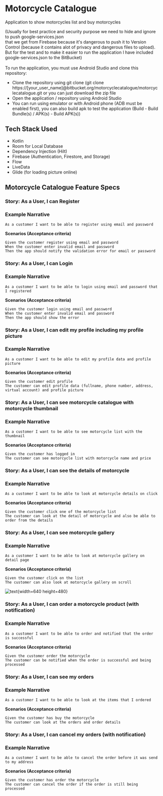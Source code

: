 # Motorcycle Catalogue
Application to show motorcycles list and buy motorcycles

(Usually for best practice and security purpose we need to hide and ignore to push google-services.json <br />
that we get from Firebase because it's dangerous to push it to Version Control (because it contains alot of privacy and dangerous files to upload).<br />
But for the test and to make it easier to run the application I have included google-services.json to the BitBucket)<br />
<br />
To run the application, you must use Android Studio and clone this repository:<br />
- Clone the repository using git clone (git clone https://[your_user_name]@bitbucket.org/motorcyclecatalogue/motorcyclecatalogue.git or you can just download the zip file<br />
- Open the application / repository using Android Studio<br />
- You can run using emulator or with Android phone (ADB must be enabled first), you can also build apk to test the application (Build - Build Bundle(s) / APK(s) - Build APK(s))<br />

## **Tech Stack Used**
- Kotlin<br />
- Room for Local Database<br />
- Dependency Injection (Hilt)<br />
- Firebase (Authentication, Firestore, and Storage)<br />
- Flow<br />
- LiveData<br />
- Glide (for loading picture online)<br />

## **Motorcycle Catalogue Feature Specs**
### **Story: As a User, I can Register**

### **Example Narrative**
```
As a customer I want to be able to register using email and password
```
**Scenarios (Acceptance criteria)**<br />
```
Given the customer register using email and password
When the customer enter invalid email and password
Then the app should notify the validation error for email or password
```

### **Story: As a User, I can Login**

### **Example Narrative**
```
As a customer I want to be able to login using email and password that I registered
```
**Scenarios (Acceptance criteria)**<br />
```
Given the customer login using email and password
When the customer enter invalid email and password
Then the app should show the error
```

### **Story: As a User, I can edit my profile including my profile picture**
### **Example Narrative**
```
As a customer I want to be able to edit my profile data and profile picture
```
**Scenarios (Acceptance criteria)**<br />
```
Given the customer edit profile
The customer can edit profile data (fullname, phone number, address, virtual account) and profile picture
```

### **Story: As a User, I can see motorcycle catalogue with motorcycle thumbnail**
### **Example Narrative**
```
As a customer I want to be able to see motorcycle list with the thumbnail
```
**Scenarios (Acceptance criteria)**<br />
```
Given the customer has logged in
The customer can see motorcycle list with motorcycle name and price
```

### **Story: As a User, I can see the details of motorcycle**
### **Example Narrative**
```
As a customer I want to be able to look at motorcycle details on click
```
**Scenarios (Acceptance criteria)**<br />
```
Given the customer click one of the motorcycle list
The customer can look at the detail of motorcycle and also be able to order from the details
```
### **Story: As a User, I can see motorcycle gallery**
### **Example Narrative**
```
As a customer I want to be able to look at motorcycle gallery on detail page
```
**Scenarios (Acceptance criteria)**<br />
```
Given the customer click on the list
The customer can also look at motorcycle gallery on scroll
```

![text](https://drive.google.com/uc?id=1ootwJtvLwxs4HLuC2Z_ZvSV0NnoP9gta){width=640 height=480}

### **Story: As a User, I can order a motorcycle product (with notification)**
### **Example Narrative**
```
As a customer I want to be able to order and notified that the order is successful
```
**Scenarios (Acceptance criteria)**<br />
```
Given the customer order the motorcycle
The customer can be notified when the order is successful and being processed
```

### **Story: As a User, I can see my orders**
### **Example Narrative**
```
As a customer I want to be able to look at the items that I ordered
```
**Scenarios (Acceptance criteria)**<br />
```
Given the customer has buy the motorcycle
The customer can look at the orders and order details
```

### **Story: As a User, I can cancel my orders (with notification)**
### **Example Narrative**
```
As a customer I want to be able to cancel the order before it was send to my address
```
**Scenarios (Acceptance criteria)**<br />
```
Given the customer has order the motorcycle
The customer can cancel the order if the order is still being processed
```
